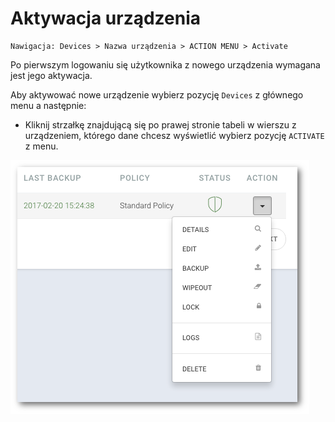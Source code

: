 # Aktywacja urządzenia

```text
Nawigacja: Devices > Nazwa urządzenia > ACTION MENU > Activate
```

Po pierwszym logowaniu się użytkownika z nowego urządzenia wymagana jest jego aktywacja.

Aby aktywować nowe urządzenie wybierz pozycję `Devices` z głównego menu a następnie:

* Kliknij strzałkę znajdującą się po prawej stronie tabeli w wierszu z urządzeniem, którego dane chcesz wyświetlić wybierz pozycję `ACTIVATE` z menu.

![](../../.gitbook/assets/devicesaction%20%283%29.png)

